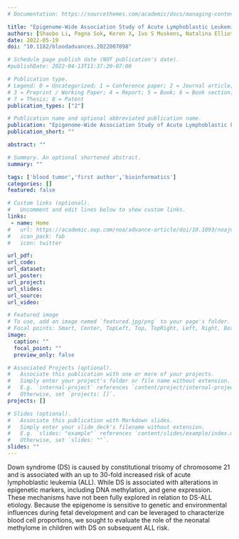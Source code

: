 ```yaml
---
# Documentation: https://sourcethemes.com/academic/docs/managing-content/

title: "Epigenome-Wide Association Study of Acute Lymphoblastic Leukemia in Children with Down Syndrome"
authors: [Shaobo Li, Pagna Sok, Keren X, Ivo S Muskens, Natalina Elliott, Swe Swe Myint, Priyatama Pandey, Helen M. Hansen, Libby M Morimoto, Alice Y. Kang, Catherine Metayer, Xiaomei Ma, Beth A Mueller, Anindita Roy, Irene Roberts, Karen R Rabin, Austin L. Brown, Philip J. Lupo, Joseph L. Wiemels, Adam J. de Smith]
date: 2022-05-19
doi: "10.1182/bloodadvances.2022007098"

# Schedule page publish date (NOT publication's date).
#publishDate: 2022-04-13T11:37:20-07:00

# Publication type.
# Legend: 0 = Uncategorized; 1 = Conference paper; 2 = Journal article;
# 3 = Preprint / Working Paper; 4 = Report; 5 = Book; 6 = Book section;
# 7 = Thesis; 8 = Patent
publication_types: ["2"]

# Publication name and optional abbreviated publication name.
publication: "Epigenome-Wide Association Study of Acute Lymphoblastic Leukemia in Children with Down Syndrome"
publication_short: ""

abstract: ""

# Summary. An optional shortened abstract.
summary: ""

tags: ['blood tumor','first author','bioinformatics']
categories: []
featured: false

# Custom links (optional).
#   Uncomment and edit lines below to show custom links.
links:
 - name: Home
#   url: https://academic.oup.com/noa/advance-article/doi/10.1093/noajnl/vdac045/6568033
#   icon_pack: fab
#   icon: twitter

url_pdf:
url_code:
url_dataset:
url_poster:
url_project:
url_slides:
url_source:
url_video:

# Featured image
# To use, add an image named `featured.jpg/png` to your page's folder. 
# Focal points: Smart, Center, TopLeft, Top, TopRight, Left, Right, BottomLeft, Bottom, BottomRight.
image:
  caption: ""
  focal_point: ""
  preview_only: false

# Associated Projects (optional).
#   Associate this publication with one or more of your projects.
#   Simply enter your project's folder or file name without extension.
#   E.g. `internal-project` references `content/project/internal-project/index.md`.
#   Otherwise, set `projects: []`.
projects: []

# Slides (optional).
#   Associate this publication with Markdown slides.
#   Simply enter your slide deck's filename without extension.
#   E.g. `slides: "example"` references `content/slides/example/index.md`.
#   Otherwise, set `slides: ""`.
slides: ""
---
```


Down syndrome (DS) is caused by constitutional trisomy of chromosome 21 and is associated with an up to 30-fold increased risk of acute lymphoblastic leukemia (ALL). While DS is associated with alterations in epigenetic markers, including DNA methylation, and gene expression. These mechanisms have not been fully explored in relation to DS-ALL etiology. Because the epigenome is sensitive to genetic and environmental influences during fetal development and can be leveraged to characterize blood cell proportions, we sought to evaluate the role of the neonatal methylome in children with DS on subsequent ALL risk.